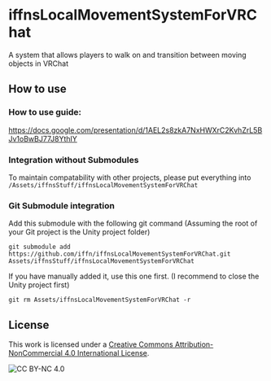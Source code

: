 # iffnsLocalMovementSystemForVRChat
 A system that allows players to walk on and transition between moving objects in VRChat

## How to use
### How to use guide:
https://docs.google.com/presentation/d/1AEL2s8zkA7NxHWXrC2KvhZrL5BJv1oBwBJ77J8YthIY


### Integration without Submodules
To maintain compatability with other projects, please put everything into ```/Assets/iffnsStuff/iffnsLocalMovementSystemForVRChat``` 

### Git Submodule integration
Add this submodule with the following git command (Assuming the root of your Git project is the Unity project folder)
```
git submodule add https://github.com/iffn/iffnsLocalMovementSystemForVRChat.git Assets/iffnsStuff/iffnsLocalMovementSystemForVRChat
```

If you have manually added it, use this one first. (I recommend to close the Unity project first)
```
git rm Assets/iffnsLocalMovementSystemForVRChat -r
```
## License
This work is licensed under a [Creative Commons Attribution-NonCommercial 4.0 International License](https://creativecommons.org/licenses/by-nc/4.0/).

![CC BY-NC 4.0](https://i.creativecommons.org/l/by-nc/4.0/88x31.png)